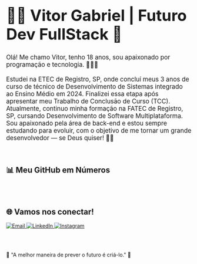 <div>

  <h1 style="font-size:3em;">👨‍💻 Vitor Gabriel |  Futuro Dev FullStack 🚀 </h1>



<p style="font-size:1.2em; max-width:700px;"> Olá! Me chamo Vitor, tenho 18 anos, sou apaixonado por programação e tecnologia. 👨‍💻✨<br><br> Estudei na ETEC de Registro, SP, onde concluí meus 3 anos de curso de técnico de Desenvolvimento de Sistemas integrado ao Ensino Médio em 2024. Finalizei essa etapa após apresentar meu Trabalho de Conclusão de Curso (TCC). Atualmente, continuo minha formação na FATEC de Registro, SP, cursando Desenvolvimento de Software Multiplataforma. Sou apaixonado pela área de back-end e estou sempre estudando para evoluir, com o objetivo de me tornar um grande desenvolvedor — se Deus quiser! 🚀🙏 </p>

  <br>

  <h2>📊 Meu GitHub em Números</h2>

  <div align="center">  
  
      
  </div>
  

  <br><br>

  <h2>🌐 Vamos nos conectar!</h2>

  <p>
    <a href="mailto:vg.mandira@gmail.com" target="_blank">
      <img src="https://img.shields.io/badge/Email-D14836?style=for-the-badge&logo=gmail&logoColor=white" alt="Email" />
    </a>
    <a href="https://www.linkedin.com/in/vitor-gabriel-mandira-soares-86a525362/" target="_blank">
      <img src="https://img.shields.io/badge/LinkedIn-0077B5?style=for-the-badge&logo=linkedin&logoColor=white" alt="LinkedIn" />
    </a>
    <a href="https://www.instagram.com/vitin_gabriel7/" target="_blank">
      <img src="https://img.shields.io/badge/Instagram-E4405F?style=for-the-badge&logo=instagram&logoColor=white" alt="Instagram" />
    </a>
  </p>

  <br><br>

  <p>🚀 "A melhor maneira de prever o futuro é criá-lo." 🚀</p>
  
</div>

